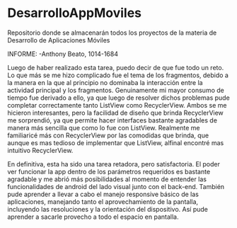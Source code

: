 # DesarrolloAppMoviles
Repositorio donde se almacenarán todos los proyectos de la materia de Desarrollo de Aplicaciones Móviles

INFORME:
-Anthony Beato, 1014-1684

Luego de haber realizado esta tarea, puedo decir de que fue todo un reto. Lo que más se me hizo complicado fue el tema de los fragmentos, debido a la manera en la que al principio no dominaba la interacción entre la actividad principal y los fragmentos. Genuinamente mi mayor consumo de tiempo fue derivado a ello, ya que luego de resolver dichos problemas pude completar correctamente tanto ListView como RecyclerView. Ambos se me hicieron interesantes, pero la facilidad de diseño que brinda RecyclerView me sorprendió, ya que permite hacer interfaces bastante agradables de manera más sencilla que como lo fue con ListView. Realmente me familiaricé más con RecyclerView por las comodidas que brinda,  que aunque es mas tedioso de implementar que ListView, alfinal encontré mas intuitivo RecyclerView. 

En definitiva, esta ha sido una tarea retadora, pero satisfactoria. El poder ver funcionar la app dentro de los parámetros requeridos es bastante agradable y me abrió más posibilidades al momento de entender las funcionalidades de android del lado visual junto con el back-end. También pude aprender a llevar a cabo el manejo responsive básico de las  aplicaciones, manejando tanto el aprovechamiento de la pantalla, incluyendo las resoluciones y la orientación del dispositivo. Así pude aprender a sacarle provecho a todo el espacio en pantalla. 

